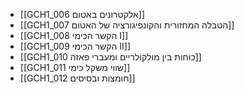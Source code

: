 - [[GCH1_006 אלקטרונים באטום]]
- [[GCH1_007 הטבלה המחזורית והקונפיגורציה של האטום]]
- [[GCH1_008 הקשר הכימי I]]
- [[GCH1_009 הקשר הכימי II]]
- [[GCH1_010 כוחות בין מולקולריים ומעברי פאזה]]
- [[GCH1_011 שווי משקל כימי]]
- [[GCH1_012 חומצות ובסיסים]]

